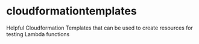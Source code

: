 # cloudformationtemplates
Helpful Cloudformation Templates that can be used to create resources for testing Lambda functions
